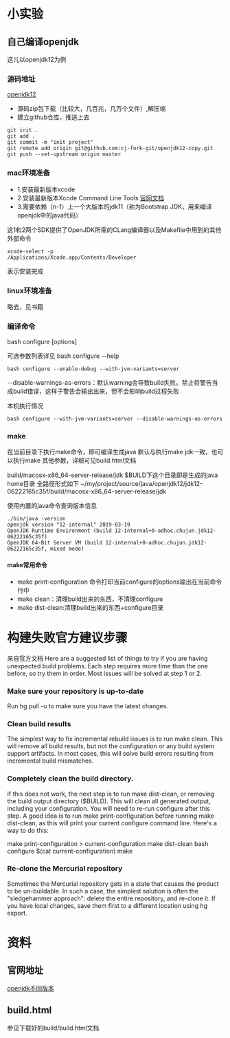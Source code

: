 # 小实验
## 自己编译openjdk
这儿以openjdk12为例
### 源码地址
[openjdk12](https://hg.openjdk.java.net/jdk/jdk12)
* 源码zip包下载（比较大，几百兆，几万个文件）,解压缩
* 建立github仓库，推送上去

```shell
git init .
git add .
git commit -m "init project"
git remote add origin git@github.com:cj-fork-git/openjdk12-copy.git
git push --set-upstream origin master
```

### mac环境准备
* 1.安装最新版本xcode
* 2.安装最新版本Xcode Command Line Tools [官网文档](https://mac.install.guide/commandlinetools/3.html)
* 3.需要依赖（n-1）上一个大版本的jdk11（称为Bootstrap JDK，用来编译openjdk中的java代码）

这1和2两个SDK提供了OpenJDK所需的CLang编译器以及Makefile中用到的其他外部命令
```shell
xcode-select -p
/Applications/Xcode.app/Contents/Developer
```
表示安装完成

### linux环境准备
略去，见书籍

### 编译命令
bash configure [options]

可选参数列表详见
bash configure --help

```shell
bash configure --enable-debug --with-jvm-variants=server
```

--disable-warnings-as-errors：默认warning会导致build失败。禁止将警告当成build错误，这样子警告会输出出来，但不会影响build过程失败

本机执行情况
```shell
bash configure --with-jvm-variants=server --disable-warnings-as-errors
```


### make

在当前目录下执行make命令，即可编译生成java
默认与执行make jdk一致，也可以执行make 其他参数，详细可见build.html文档


build/macosx-x86_64-server-release/jdk $BUILD下这个目录即是生成的java home目录
全路径形式如下
~/my/project/source/java/openjdk12/jdk12-06222165c35f/build/macosx-x86_64-server-release/jdk

使用内置的java命令查询版本信息
```shell
./bin/java -version
openjdk version "12-internal" 2019-03-19
OpenJDK Runtime Environment (build 12-internal+0-adhoc.chujun.jdk12-06222165c35f)
OpenJDK 64-Bit Server VM (build 12-internal+0-adhoc.chujun.jdk12-06222165c35f, mixed mode)
```

#### make常用命令
* make print-configuration 命令打印当前configure的options输出在当前命令行中
* make clean：清理build出来的东西，不清理configure
* make dist-clean:清理build出来的东西+configure目录


# 构建失败官方建议步骤
来自官方文档
Here are a suggested list of things to try if you are having unexpected build problems. Each step requires more time than the one before, so try them in order. Most issues will be solved at step 1 or 2.

### Make sure your repository is up-to-date

Run hg pull -u to make sure you have the latest changes.

### Clean build results

The simplest way to fix incremental rebuild issues is to run make clean. This will remove all build results, but not the configuration or any build system support artifacts. In most cases, this will solve build errors resulting from incremental build mismatches.

### Completely clean the build directory.

If this does not work, the next step is to run make dist-clean, or removing the build output directory ($BUILD). This will clean all generated output, including your configuration. You will need to re-run configure after this step. A good idea is to run make print-configuration before running make dist-clean, as this will print your current configure command line. Here's a way to do this:

make print-configuration > current-configuration
make dist-clean
bash configure $(cat current-configuration)
make
### Re-clone the Mercurial repository

Sometimes the Mercurial repository gets in a state that causes the product to be un-buildable. In such a case, the simplest solution is often the "sledgehammer approach": delete the entire repository, and re-clone it. If you have local changes, save them first to a different location using hg export.


# 资料
## 官网地址
[openjdk不同版本](http://openjdk.java.net/)
## build.html
参见下载好的build/build.html文档

